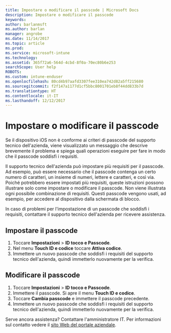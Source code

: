 ```yaml
---
title: Impostare o modificare il passcode | Microsoft Docs
description: Impostare o modificare il passcode
keywords: 
author: barlanmsft
ms.author: barlan
manager: angrobe
ms.date: 11/14/2017
ms.topic: article
ms.prod: 
ms.service: microsoft-intune
ms.technology: 
ms.assetid: 365f72a6-564d-4cbd-8f0a-70ec80b6e253
searchScope: User help
ROBOTS: 
ms.custom: intune-enduser
ms.openlocfilehash: 80cd4b97aafd3307fee310ea742d82a5ff215680
ms.sourcegitcommit: f2f147a1177d1cf5bbc8001701eb8f44dd833b7d
ms.translationtype: HT
ms.contentlocale: it-IT
ms.lasthandoff: 12/12/2017
---
```

# <a name="set-or-change-your-passcode"></a>Impostare o modificare il passcode

Se il dispositivo iOS non è conforme ai criteri di passcode del supporto tecnico dell'azienda, viene visualizzato un messaggio che descrive brevemente il problema e spiega quali operazioni eseguire per fare in modo che il passcode soddisfi i requisiti.

Il supporto tecnico dell'azienda può impostare più requisiti per il passcode. Ad esempio, può essere necessario che il passcode contenga un certo numero di caratteri, un insieme di numeri, lettere e caratteri, e così via. Poiché potrebbero essere impostati più requisiti, queste istruzioni possono illustrare solo come impostare o modificare il passcode. Non viene illustrata ogni possibile combinazione di requisiti. Questi passcode vengono usati, ad esempio, per accedere al dispositivo dalla schermata di blocco.

In caso di problemi per l'impostazione di un passcode che soddisfi i requisiti, contattare il supporto tecnico dell'azienda per ricevere assistenza.

## <a name="set-your-passcode"></a>Impostare il passcode

1. Toccare **Impostazioni** > **ID tocco e Passcode**.
2. Nel menu **Touch ID e codice** toccare **Attiva codice**.
3. Immettere un nuovo passcode che soddisfi i requisiti del supporto tecnico dell'azienda, quindi immetterlo nuovamente per la verifica.

## <a name="change-your-passcode"></a>Modificare il passcode

1. Toccare **Impostazioni** > **ID tocco e Passcode**.
2. Immettere il passcode. Si apre il menu **Touch ID e codice**.
2. Toccare **Cambia passcode** e immettere il passcode precedente.
3. Immettere un nuovo passcode che soddisfi i requisiti del supporto tecnico dell'azienda, quindi immetterlo nuovamente per la verifica.

Serve ancora assistenza? Contattare l'amministratore IT. Per informazioni sul contatto vedere il [sito Web del portale aziendale](https://portal.manage.microsoft.com#HelpDeskDialog).
